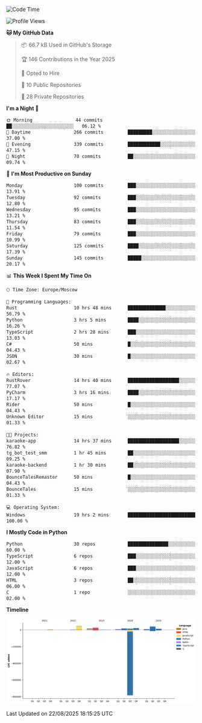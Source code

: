 <!--START_SECTION:waka-->
![Code Time](http://img.shields.io/badge/Code%20Time-802%20hrs%2013%20mins-blue)

![Profile Views](http://img.shields.io/badge/Profile%20Views-0-blue)

**🐱 My GitHub Data** 

> 📦 66.7 kB Used in GitHub's Storage 
 > 
> 🏆 146 Contributions in the Year 2025
 > 
> 💼 Opted to Hire
 > 
> 📜 10 Public Repositories 
 > 
> 🔑 28 Private Repositories 
 > 
**I'm a Night 🦉** 

```text
🌞 Morning                44 commits          ██░░░░░░░░░░░░░░░░░░░░░░░   06.12 % 
🌆 Daytime                266 commits         █████████░░░░░░░░░░░░░░░░   37.00 % 
🌃 Evening                339 commits         ████████████░░░░░░░░░░░░░   47.15 % 
🌙 Night                  70 commits          ██░░░░░░░░░░░░░░░░░░░░░░░   09.74 % 
```
📅 **I'm Most Productive on Sunday** 

```text
Monday                   100 commits         ███░░░░░░░░░░░░░░░░░░░░░░   13.91 % 
Tuesday                  92 commits          ███░░░░░░░░░░░░░░░░░░░░░░   12.80 % 
Wednesday                95 commits          ███░░░░░░░░░░░░░░░░░░░░░░   13.21 % 
Thursday                 83 commits          ███░░░░░░░░░░░░░░░░░░░░░░   11.54 % 
Friday                   79 commits          ███░░░░░░░░░░░░░░░░░░░░░░   10.99 % 
Saturday                 125 commits         ████░░░░░░░░░░░░░░░░░░░░░   17.39 % 
Sunday                   145 commits         █████░░░░░░░░░░░░░░░░░░░░   20.17 % 
```


📊 **This Week I Spent My Time On** 

```text
🕑︎ Time Zone: Europe/Moscow

💬 Programming Languages: 
Rust                     10 hrs 48 mins      ██████████████░░░░░░░░░░░   56.79 % 
Python                   3 hrs 5 mins        ████░░░░░░░░░░░░░░░░░░░░░   16.26 % 
TypeScript               2 hrs 28 mins       ███░░░░░░░░░░░░░░░░░░░░░░   13.03 % 
C#                       50 mins             █░░░░░░░░░░░░░░░░░░░░░░░░   04.43 % 
JSON                     30 mins             █░░░░░░░░░░░░░░░░░░░░░░░░   02.67 % 

🔥 Editors: 
RustRover                14 hrs 40 mins      ███████████████████░░░░░░   77.07 % 
PyCharm                  3 hrs 16 mins       ████░░░░░░░░░░░░░░░░░░░░░   17.17 % 
Rider                    50 mins             █░░░░░░░░░░░░░░░░░░░░░░░░   04.43 % 
Unknown Editor           15 mins             ░░░░░░░░░░░░░░░░░░░░░░░░░   01.33 % 

🐱‍💻 Projects: 
karaoke-app              14 hrs 37 mins      ███████████████████░░░░░░   76.82 % 
tg_bot_test_smm          1 hr 45 mins        ██░░░░░░░░░░░░░░░░░░░░░░░   09.25 % 
karaoke-backend          1 hr 30 mins        ██░░░░░░░░░░░░░░░░░░░░░░░   07.90 % 
BounceTalesRemaster      50 mins             █░░░░░░░░░░░░░░░░░░░░░░░░   04.43 % 
BounceTales              15 mins             ░░░░░░░░░░░░░░░░░░░░░░░░░   01.33 % 

💻 Operating System: 
Windows                  19 hrs 2 mins       █████████████████████████   100.00 % 
```

**I Mostly Code in Python** 

```text
Python                   30 repos            ███████████████░░░░░░░░░░   60.00 % 
TypeScript               6 repos             ███░░░░░░░░░░░░░░░░░░░░░░   12.00 % 
JavaScript               6 repos             ███░░░░░░░░░░░░░░░░░░░░░░   12.00 % 
HTML                     3 repos             ██░░░░░░░░░░░░░░░░░░░░░░░   06.00 % 
C                        1 repo              ░░░░░░░░░░░░░░░░░░░░░░░░░   02.00 % 
```



**Timeline**

![Lines of Code chart](https://raw.githubusercontent.com/adlemx/adlemx/main/assets/bar_graph.png)


 Last Updated on 22/08/2025 18:15:25 UTC
<!--END_SECTION:waka-->
